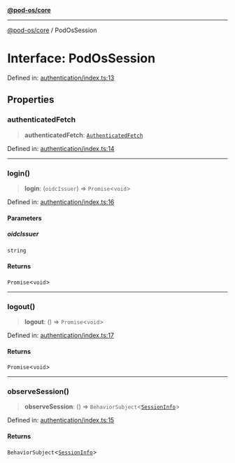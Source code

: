 [**@pod-os/core**](../README.md)

***

[@pod-os/core](../globals.md) / PodOsSession

# Interface: PodOsSession

Defined in: [authentication/index.ts:13](https://github.com/pod-os/PodOS/blob/05359ae5a5ec21be7fe13c91bc776d19e0a5d007/core/src/authentication/index.ts#L13)

## Properties

### authenticatedFetch

> **authenticatedFetch**: [`AuthenticatedFetch`](../type-aliases/AuthenticatedFetch.md)

Defined in: [authentication/index.ts:14](https://github.com/pod-os/PodOS/blob/05359ae5a5ec21be7fe13c91bc776d19e0a5d007/core/src/authentication/index.ts#L14)

***

### login()

> **login**: (`oidcIssuer`) => `Promise`\<`void`\>

Defined in: [authentication/index.ts:16](https://github.com/pod-os/PodOS/blob/05359ae5a5ec21be7fe13c91bc776d19e0a5d007/core/src/authentication/index.ts#L16)

#### Parameters

##### oidcIssuer

`string`

#### Returns

`Promise`\<`void`\>

***

### logout()

> **logout**: () => `Promise`\<`void`\>

Defined in: [authentication/index.ts:17](https://github.com/pod-os/PodOS/blob/05359ae5a5ec21be7fe13c91bc776d19e0a5d007/core/src/authentication/index.ts#L17)

#### Returns

`Promise`\<`void`\>

***

### observeSession()

> **observeSession**: () => `BehaviorSubject`\<[`SessionInfo`](../type-aliases/SessionInfo.md)\>

Defined in: [authentication/index.ts:15](https://github.com/pod-os/PodOS/blob/05359ae5a5ec21be7fe13c91bc776d19e0a5d007/core/src/authentication/index.ts#L15)

#### Returns

`BehaviorSubject`\<[`SessionInfo`](../type-aliases/SessionInfo.md)\>
